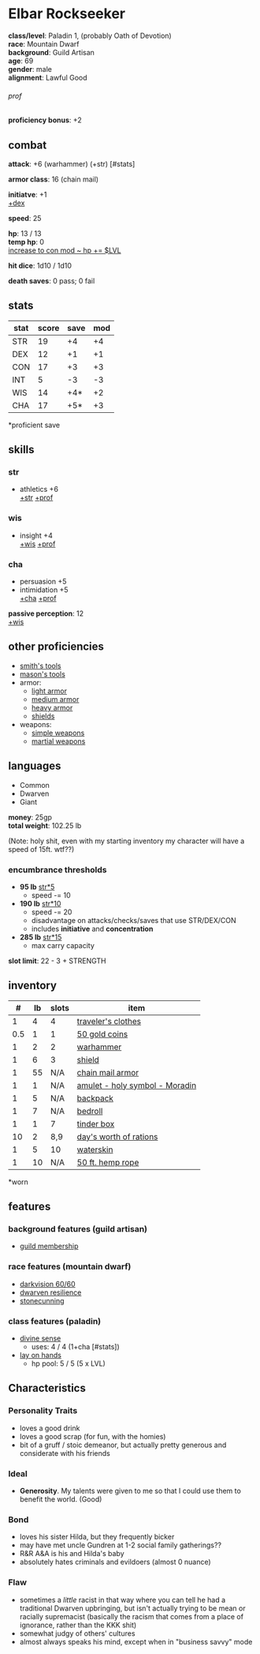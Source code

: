 # Elbar Rockseeker
**class/level**: Paladin 1, (probably Oath of Devotion)  
**race**: Mountain Dwarf  
**background**: Guild Artisan  
**age**: 69  
**gender**: male  
**alignment**: Lawful Good

###### prof
**proficiency bonus**: +2  

## combat

**attack**: +6 (warhammer) (+str) [#stats]

**armor class**: 16 (chain mail)
  
**initiatve**: +1  
[+dex](#stats)  

**speed**: 25  

**hp**: 13 / 13  
**temp hp**: 0  
[increase to con mod ~ hp += $LVL](#stats)

**hit dice**: 1d10 / 1d10  

**death saves**: 0 pass; 0 fail  

## stats  
|stat|score|save|mod|  
|----|-----|----|---|  
|STR |19   |+4  |+4 |  
|DEX |12   |+1  |+1 |  
|CON |17   |+3  |+3 |  
|INT |5    |-3  |-3 |  
|WIS |14   |+4* |+2 |  
|CHA |17   |+5* |+3 |  
  
\*proficient save  
  
## skills  
### str  
- athletics +6  
[+str](#stats) [+prof](#prof)  

### wis  
- insight +4  
[+wis](#stats) [+prof](#prof)  

### cha  
- persuasion +5  
- intimidation +5  
[+cha](#stats) [+prof](#prof)  
  
**passive perception**: 12  
[+wis](#stats)

## other proficiencies  
- [smith's tools](https://2014.5e.tools/items.html#smith's%20tools_phb)
- [mason's tools](https://2014.5e.tools/items.html#mason's%20tools_phb)
- armor:
    - [light armor](https://2014.5e.tools/items.html#blankhash,flsttype:light%20armor=1)
    - [medium armor](https://2014.5e.tools/items.html#blankhash,flsttype:medium%20armor=1)
    - [heavy armor](https://2014.5e.tools/items.html#blankhash,flsttype:heavy%20armor=1)
    - [shields](https://2014.5e.tools/items.html#shield_phb)
- weapons:
    - [simple weapons](https://2014.5e.tools/tables.html#weapons_phb)
    - [martial weapons](https://2014.5e.tools/tables.html#weapons_phb)

## languages
- Common
- Dwarven
- Giant

**money**: 25gp  
**total weight**: 102.25 lb  

(Note: holy shit, even with my starting inventory my character will have a speed of 15ft. wtf??)

### encumbrance thresholds
- **95 lb** [str*5](#stats)
    - speed -= 10
- **190 lb** [str*10](#stats)
    - speed -= 20
    - disadvantage on attacks/checks/saves that use STR/DEX/CON
    - includes **initiative** and **concentration**
- **285 lb** [str*15](#stats)
    - max carry capacity

**slot limit**: 22 - 3 + STRENGTH

## inventory  
|#   |lb |slots|item|  
|----|---|-----|----|  
|1   |4  |4    |[traveler's clothes](https://2014.5e.tools/items.html#traveler's%20clothes_phb)|
|0.5 |1  |1    |[50 gold coins](https://2014.5e.tools/items.html#gold%20(gp)_phb)|  
|1   |2  |2    |[warhammer](https://2014.5e.tools/items.html#warhammer_phb)|  
|1   |6  |3    |[shield](https://2014.5e.tools/items.html#shield_phb)|  
|1   |55 |N/A  |[chain mail armor](https://2014.5e.tools/items.html#chain%20mail_phb)|  
|1   |1  |N/A  |[amulet - holy symbol - Moradin](https://2014.5e.tools/items.html#amulet_phb)|  
|1   |5  |N/A  |[backpack](https://2014.5e.tools/items.html#backpack_phb)|  
|1   |7  |N/A  |[bedroll](https://2014.5e.tools/items.html#bedroll_phb)|  
|1   |1  |7    |[tinder box](https://2014.5e.tools/items.html#tinderbox_phb)|  
|10  |2  |8,9  |[day's worth of rations](https://2014.5e.tools/items.html#rations%20(1%20day)_phb)|  
|1   |5  |10   |[waterskin](https://2014.5e.tools/items.html#waterskin_phb)|  
|1   |10 |N/A  |[50 ft. hemp rope](https://2014.5e.tools/items.html#hempen%20rope%20(50%20feet)_phb)|  

\*worn  
  
## features  
### background features (guild artisan)  
- [guild membership](https://2014.5e.tools/backgrounds.html#guild%20artisan_phb)  
### race features (mountain dwarf)
- [darkvision 60/60](https://2014.5e.tools/races.html#dwarf%20(mountain)_phb)
- [dwarven resilience](https://2014.5e.tools/races.html#dwarf%20(mountain)_phb)
- [stonecunning](https://2014.5e.tools/races.html#dwarf%20(mountain)_phb)
### class features (paladin)  
- [divine sense](https://2014.5e.tools/classes.html#paladin_phb,state:feature=s0-0)
    - uses: 4 / 4 (1+cha [#stats])
- [lay on hands](https://2014.5e.tools/classes.html#paladin_phb,state:feature=s0-1)
    - hp pool: 5 / 5 (5 x LVL)

## Characteristics

### Personality Traits
- loves a good drink
- loves a good scrap (for fun, with the homies)
- bit of a gruff / stoic demeanor, but actually pretty generous and considerate with his friends

### Ideal
- **Generosity**. My talents were given to me so that I could use them to benefit the world. (Good)

### Bond
- loves his sister Hilda, but they frequently bicker
- may have met uncle Gundren at 1-2 social family gatherings??
- R&R A&A is his and Hilda's baby
- absolutely hates criminals and evildoers (almost 0 nuance)

### Flaw
- sometimes a *little* racist in that way where you can tell he had a traditional Dwarven upbringing, but isn't actually trying to be mean or racially supremacist (basically the racism that comes from a place of ignorance, rather than the KKK shit)
- somewhat judgy of others' cultures
- almost always speaks his mind, except when in "business savvy" mode
